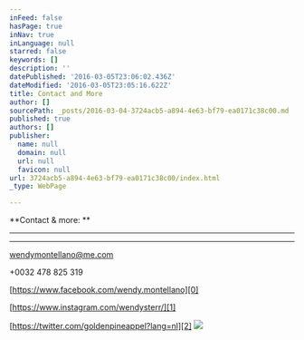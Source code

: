 ```yaml
---
inFeed: false
hasPage: true
inNav: true
inLanguage: null
starred: false
keywords: []
description: ''
datePublished: '2016-03-05T23:06:02.436Z'
dateModified: '2016-03-05T23:05:16.622Z'
title: Contact and More
author: []
sourcePath: _posts/2016-03-04-3724acb5-a894-4e63-bf79-ea0171c38c00.md
published: true
authors: []
publisher:
  name: null
  domain: null
  url: null
  favicon: null
url: 3724acb5-a894-4e63-bf79-ea0171c38c00/index.html
_type: WebPage

---
```

**Contact & more: **

****

****

wendymontellano@me.com

+0032 478 825 319

[https://www.facebook.com/wendy.montellano][0]

[https://www.instagram.com/wendysterr/][1]

[https://twitter.com/goldenpineappel?lang=nl][2]
![](https://the-grid-user-content.s3-us-west-2.amazonaws.com/b4599a25-a2d7-4a45-8191-5320b70af4ab.jpg)

[0]: https://www.facebook.com/wendy.montellano
[1]: https://www.instagram.com/wendysterr/
[2]: https://twitter.com/goldenpineappel?lang=nl